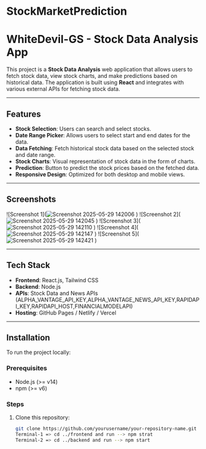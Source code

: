# StockMarketPrediction
# WhiteDevil-GS - Stock Data Analysis App

This project is a **Stock Data Analysis** web application that allows users to fetch stock data, view stock charts, and make predictions based on historical data. The application is built using **React** and integrates with various external APIs for fetching stock data.

---

## Features

- **Stock Selection**: Users can search and select stocks.
- **Date Range Picker**: Allows users to select start and end dates for the data.
- **Data Fetching**: Fetch historical stock data based on the selected stock and date range.
- **Stock Charts**: Visual representation of stock data in the form of charts.
- **Prediction**: Button to predict the stock prices based on the fetched data.
- **Responsive Design**: Optimized for both desktop and mobile views.

---

## Screenshots

<!-- Add some screenshots of your app here if available -->
![Screenshot 1](![Screenshot 2025-05-29 142006](https://github.com/user-attachments/assets/7a75613f-3cef-4d77-bd36-34ac8a7781ac)
)
![Screenshot 2](![Screenshot 2025-05-29 142045](https://github.com/user-attachments/assets/fc7f30d2-b58d-4799-99b8-14e20c8b4e1d)
)
![Screenshot 3](![Screenshot 2025-05-29 142110](https://github.com/user-attachments/assets/4eddd63c-fc00-4570-95e8-dfae7ecbb892)
)
![Screenshot 4](![Screenshot 2025-05-29 142147](https://github.com/user-attachments/assets/563079c6-3eb2-4d6d-83b7-40f493bd6c73)
)
![Screenshot 5](![Screenshot 2025-05-29 142421](https://github.com/user-attachments/assets/6425ccf7-1612-4692-8019-7fda121f0609)
)


---

## Tech Stack

- **Frontend**: React.js, Tailwind CSS
- **Backend**: Node.js
- **APIs**: Stock Data and News APIs (ALPHA_VANTAGE_API_KEY,ALPHA_VANTAGE_NEWS_API_KEY,RAPIDAPI_KEY,RAPIDAPI_HOST,FINANCIALMODELAPI)
- **Hosting**: GitHub Pages / Netlify / Vercel

---

## Installation

To run the project locally:

### Prerequisites

- Node.js (>= v14)
- npm (>= v6)

### Steps

1. Clone this repository:

   ```bash
   git clone https://github.com/yourusername/your-repository-name.git
   Terminal-1 => cd ../frontend and run --> npm strat
   Terminal-2 => cd ../backend and run --> npm start
   
